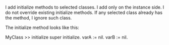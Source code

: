 I add initialize methods to selected classes.
I add only on the instance side.
I do not override existing initialize methods. 
If any selected class already has the method, I ignore such class.

The initialize method looks like this:

MyClass >> initialize
	super initialize.
	varA := nil.
	varB := nil.
